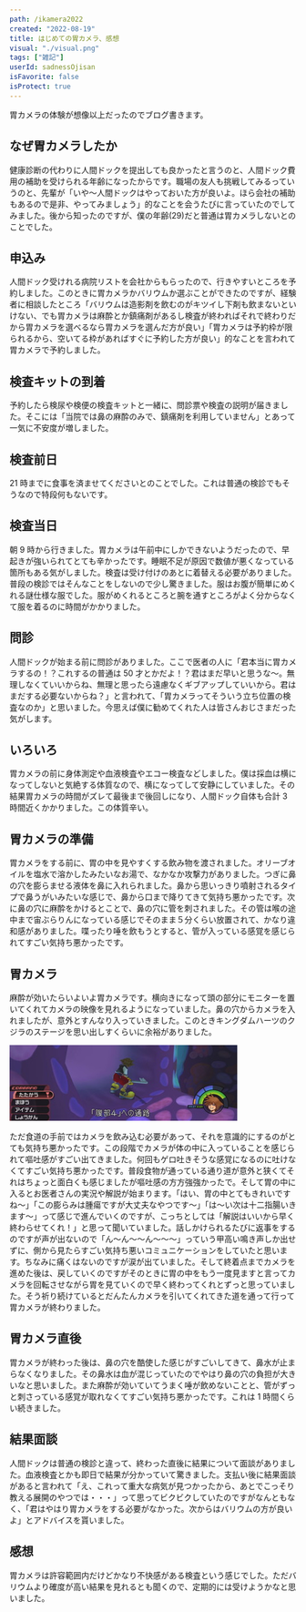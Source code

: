 ```yaml
---
path: /ikamera2022
created: "2022-08-19"
title: はじめての胃カメラ、感想
visual: "./visual.png"
tags: ["雑記"]
userId: sadnessOjisan
isFavorite: false
isProtect: true
---
```


胃カメラの体験が想像以上だったのでブログ書きます。

## なぜ胃カメラしたか

健康診断の代わりに人間ドックを提出しても良かったと言うのと、人間ドック費用の補助を受けられる年齢になったからです。職場の友人も挑戦してみるっていうのと、先輩が「いや〜人間ドックはやっておいた方が良いよ。ほら会社の補助もあるので是非、やってみましょう」的なことを会うたびに言っていたのでしてみました。後から知ったのですが、僕の年齢(29)だと普通は胃カメラしないとのことでした。

## 申込み

人間ドック受けれる病院リストを会社からもらったので、行きやすいところを予約しました。このときに胃カメラかバリウムか選ぶことができたのですが、経験者に相談したところ「バリウムは造影剤を飲むのがキツイし下剤も飲まないといけない、でも胃カメラは麻酔とか鎮痛剤があるし検査が終わればそれで終わりだから胃カメラを選べるなら胃カメラを選んだ方が良い」「胃カメラは予約枠が限られるから、空いてる枠があればすぐに予約した方が良い」的なことを言われて胃カメラで予約しました。

## 検査キットの到着

予約したら検尿や検便の検査キットと一緒に、問診票や検査の説明が届きました。そこには「当院では鼻の麻酔のみで、鎮痛剤を利用していません」とあって一気に不安度が増しました。

## 検査前日

21 時までに食事を済ませてくださいとのことでした。これは普通の検診でもそうなので特段何もないです。

## 検査当日

朝 9 時から行きました。胃カメラは午前中にしかできないようだったので、早起きが強いられてとても辛かったです。睡眠不足が原因で数値が悪くなっている箇所もある気がしました。検査は受け付けのあとに着替える必要がありました。普段の検診ではそんなことをしないので少し驚きました。服はお腹が簡単にめくれる謎仕様な服でした。服がめくれるところと腕を通すところがよく分からなくて服を着るのに時間がかかりました。

## 問診

人間ドックが始まる前に問診がありました。ここで医者の人に「君本当に胃カメラするの！？これするの普通は 50 才とかだよ！？君はまだ早いと思うな〜。無理しなくていいからね、無理と思ったら遠慮なくギブアップしていいから。君はまだする必要ないからね？」と言われて、「胃カメラってそういう立ち位置の検査なのか」と思いました。今思えば僕に勧めてくれた人は皆さんおじさまだった気がします。

## いろいろ

胃カメラの前に身体測定や血液検査やエコー検査などしました。僕は採血は横になってしないと気絶する体質なので、横になってして安静にしていました。その結果胃カメラの時間がズレて最後まで後回しになり、人間ドック自体も合計 3 時間近くかかりました。この体質辛い。

## 胃カメラの準備

胃カメラをする前に、胃の中を見やすくする飲み物を渡されました。オリーブオイルを塩水で溶かしたみたいなお湯で、なかなか攻撃力がありました。つぎに鼻の穴を膨らませる液体を鼻に入れられました。鼻から思いっきり噴射されるタイプで鼻うがいみたいな感じで、鼻から口まで降りてきて気持ち悪かったです。次に鼻の穴に麻酔をかけるとことで、鼻の穴に管を刺されました。その管は喉の途中まで宙ぶらりんになっている感じでそのまま５分くらい放置されて、かなり違和感がありました。喋ったり唾を飲もうとすると、管が入っている感覚を感じられてすごい気持ち悪かったです。

## 胃カメラ

麻酔が効いたらいよいよ胃カメラです。横向きになって頭の部分にモニターを置いてくれてカメラの映像を見れるようになっていました。鼻の穴からカメラを入れましたが、意外とすんなり入っていきました。このときキングダムハーツのクジラのステージを思い出しすくらいに余裕がありました。

![キングダムハーツのモンストロの中](./monstlo.png)

ただ食道の手前ではカメラを飲み込む必要があって、それを意識的にするのがとても気持ち悪かったです。この段階でカメラが体の中に入っていることを感じられて嘔吐感がすごい出てきました。何回もゲロ吐きそうな感覚になるのに吐けなくてすごい気持ち悪かったです。普段食物が通っている通り道が意外と狭くてそれはちょっと面白くも感じましたが嘔吐感の方方強強かったで。そして胃の中に入るとお医者さんの実況や解説が始まります。「はい、胃の中とてもきれいですね〜」「この膨らみは腫瘍ですが大丈夫なやつです〜」「は〜い次は十二指腸いきます〜」って感じで進んでいくのですが、こっちとしては「解説はいいから早く終わらせてくれ！」と思って聞いていました。話しかけられるたびに返事をするのですが声が出ないので「ん〜ん〜〜ん〜〜〜」っていう甲高い鳴き声しか出せずに、側から見たらすごい気持ち悪いコミュニケーションをしていたと思います。ちなみに痛くはないのですが涙が出ていました。そして終着点までカメラを進めた後は、戻していくのですがそのときに胃の中をもう一度見ますと言ってカメラを回転させながら胃を見ていくので早く終わってくれとずっと思っていました。そう祈り続けているとだんたんカメラを引いてくれてきた道を通って行って胃カメラが終わりました。

## 胃カメラ直後

胃カメラが終わった後は、鼻の穴を酷使した感じがすごいしてきて、鼻水が止まらなくなりました。その鼻水は血が混じっていたのでやはり鼻の穴の負担が大きいなと思いました。また麻酔が効いていてうまく唾が飲めないことと、管がずっと刺さっている感覚が取れなくてすごい気持ち悪かったです。これは 1 時間くらい続きました。

## 結果面談

人間ドックは普通の検診と違って、終わった直後に結果について面談がありました。血液検査とかも即日で結果が分かっていて驚きました。支払い後に結果面談があると言われて「え、これって重大な病気が見つかったから、あとでこっそり教える展開のやつでは・・・」って思ってビクビクしていたのですがなんともなく、「君はやはり胃カメラをする必要がなかった。次からはバリウムの方が良いよ」とアドバイスを貰いました。

## 感想

胃カメラは許容範囲内だけどかなり不快感がある検査という感じでした。ただバリウムより確度が高い結果を見れるとも聞くので、定期的には受けようかなと思いました。
